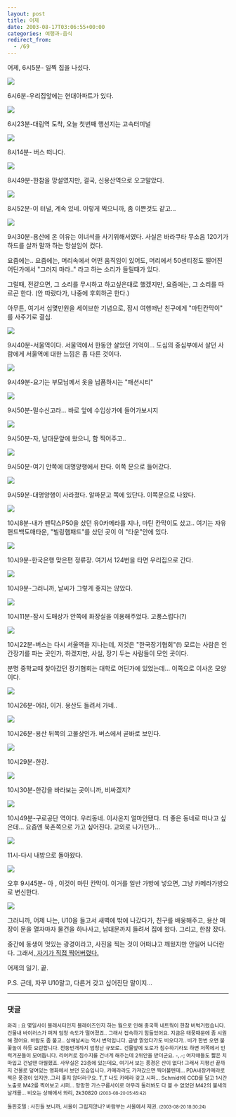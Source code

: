 ```yaml
---
layout: post
title: 어제
date: 2003-08-17T03:06:55+00:00
categories: 여행과-음식
redirect_from:
  - /69
---
```


어제, 6시5분- 일찍 집을 나섰다.

![ ](/assets/media/logs_archives_DSC01380.jpg)

6시6분-우리집앞에는 현대아파트가 있다.

![ ](/assets/media/logs_archives_DSC01381.jpg)

6시23분-대림역 도착, 오늘 첫번째 행선지는 고속터미널

![ ](/assets/media/logs_archives_DSC01386.jpg)

8시14분- 버스 떠나다.

![ ](/assets/media/logs_archives_DSC01389.jpg)

8시49분-한참을 망설였지만, 결국, 신용산역으로 오고말았다.

![ ](/assets/media/logs_archives_DSC01390.jpg)

8시52분-이 터널, 계속 있네. 이렇게 찍으니까, 좀 이쁜것도 같고...

![ ](/assets/media/logs_archives_DSC01391.jpg)

9시30분-용산에 온 이유는 이녀석을 사기위해서였다. 사실은 바라쿠타 무소음 120기가 하드를 살까 말까 하는 망설임이 컸다.

요즘에는.. 요즘에는, 머리속에서 어떤 움직임이 있어도, 머리에서 50센티정도 떨어진 어딘가에서 "그러지 마라.." 라고 하는 소리가 들릴때가 있다.

그럴때, 전같으면, 그 소리를 무시하고 하고싶은대로 했겠지만, 요즘에는, 그 소리를 따르곤 한다. (안 따랐다가, 나중에 후회하곤 한다.)

아무튼, 여기서 십몇만원을 세이브한 기념으로, 잠시 여행떠난 친구에게 "마틴칸막이" 를 사주기로 결심.

![ ](/assets/media/logs_archives_DSC01394.jpg)

9시40분-서울역이다. 서울역에서 한동안 살았던 기억이... 도심의 중심부에서 살던 사람에게 서울역에 대한 느낌은 좀 다른 것이다.

![ ](/assets/media/logs_archives_DSC01395.jpg)

9시49분-요기는 부모님께서 옷을 납품하시는 "패션시티"

![ ](/assets/media/logs_archives_DSC01397.jpg)

9시50분-밀수신고라... 바로 앞에 수입상가에 들어가보시지

![ ](/assets/media/logs_archives_DSC01398.jpg)

9시50분-자, 남대문앞에 왔으니, 함 찍어주고..

![ ](/assets/media/logs_archives_DSC01400.jpg)

9시50분-여기 안쪽에 대명양행에서 판다. 이쪽 문으로 들어갔다.

![ ](/assets/media/logs_archives_DSC01401.jpg)

9시59분-대명양행이 사라졌다. 알파문고 쪽에 있단다. 이쪽문으로 나왔다.

![ ](/assets/media/logs_archives_DSC01402.jpg)

10시8분-내가 펜탁스P50을 샀던 유0카메라를 지나, 마틴 칸막이도 샀고.. 여기는 자유핸드백도매타운, "빌링햄패드"를 샀던 곳이 이 "타운"안에 있다.

![ ](/assets/media/logs_archives_DSC01403.jpg)

10시9분-한국은행 맞은편 정류장. 여기서 124번을 타면 우리집으로 간다.

![ ](/assets/media/logs_archives_DSC01405.jpg)

10시9분-그러니까, 날씨가 그렇게 좋지는 않았다.

![ ](/assets/media/logs_archives_DSC01406.jpg)

10시11분-잠시 도매상가 안쪽에 화장실을 이용해주었다. 고풍스럽다(?)

![ ](/assets/media/logs_archives_DSC01407.jpg)

10시22분-버스는 다시 서울역을 지나는데, 저것은 "한국장기협회"(!) 모르는 사람은 인간장기를 파는 곳인가, 하겠지만, 사실, 장기 두는 사람들이 모인 곳이다.

분명 중학교때 찾아갔던 장기협회는 대학로 어딘가에 있었는데... 이쪽으로 이사온 모양이다.

![ ](/assets/media/logs_archives_DSC01412.jpg)

10시26분-어라, 이거. 용산도 들려서 가네..

![ ](/assets/media/logs_archives_DSC01414.jpg)

10시26분-용산 뒤쪽의 고물상인가. 버스에서 곧바로 보인다.

![ ](/assets/media/logs_archives_DSC01416.jpg)

10시29분-한강.

![ ](/assets/media/logs_archives_DSC01418.jpg)

10시30분-한강을 바라보는 곳이니까, 비싸겠지?

![ ](/assets/media/logs_archives_DSC01420.jpg)

10시49분-구로공단 역이다. 우리동네. 이사온지 얼마안됐다. 더 좋은 동네로 떠나고 싶은데... 요즘엔 북촌쪽으로 가고 싶어진다. 교외로 나가던가...

![ ](/assets/media/logs_archives_DSC01430.jpg)

11시-다시 내방으로 돌아왔다.

![ ](/assets/media/logs_archives_DSC01432.jpg)

오후 9시45분- 아 , 이것이 마틴 칸막이. 이거를 일반 가방에 넣으면, 그냥 카메라가방으로 변신한다.

![ ](/assets/media/logs_archives_DSC01438.jpg)

그러니까, 어제 나는, U10을 들고서 새벽에 밖에 나갔다가, 친구를 배웅해주고, 용산 매장이 문을 열자마자 물건을 하나사고, 남대문까지 들려서 집에 왔다. 그리고, 한참 잤다.

중간에 동생이 멋있는 광경이라고, 사진을 찍는 것이 어떠냐고 깨웠지만 안일어 나더란다. 그래서,<a href="http://jinto.pe.kr/68"> 자기가 직접 찍어버렸다.</a>

어제의 일기. 끝.

P.S. 근데, 자꾸 U10말고, 다른거 갖고 싶어진단 말이지...

* * *

### 댓글



<!--- cmt:144 --->
<!--- mail: --->
<!--- parent:0 --->

<small class=comment>와리 : 요 몇일사이 블래서터인지 블레이즈인지 하는 웜으로 인해 중국쪽 네트웍이 한참 버벅거렸습니다. 건물내 바이러스가 퍼져 엄청 속도가 떨어졌죠.. 그래서 접속하기 힘들었어요. 지금은 태풍때문에 좀 시원해 졌어요. 바람도 좀 불고.. 상해날씨는 역시 변덕입니다. 금방 맑았다가도 비오다가.. 비가 한번 오면 불꽃놀이 하듯 요란합니다. 천둥번개까지 엄청난 규모로.. 건물앞에 도로가 침수하기라도 하면 저쪽에서 인력거꾼들이 모여듭니다. 리어커로 침수지를 건너게 해주는데 2위안을 받더군요. -,.-; 여자애들도 짧은 치마입고 건널땐 아찔했죠. 사무실은 23층에 있는데요, 여기서 보는 풍경은 산이 없다! 그래서 지평선 끝까지 건물로 덮여있는 영화에서 보던 모습입니다. 카메라라도 가져갔으면 찍어볼텐데... PDA내장카메라로 찍은 풍경이 있지만..그리 좋지 않더라구요. T_T 나도 카메라 갖고 시퍼... Schmidt에 CCD를 달고 1시간 노출로 M42를 찍어보고 시퍼...  망망한 가스구름사이로 아무리 둘러봐도 다 볼 수 없었던 M42의 불새의 날개를...  비오는 상해에서 와리, 2k30820 <small>(2003-08-20 05:45:42)</small></small>


<!--- cmt:145 --->
<!--- mail: --->
<!--- parent:0 --->

<small class=comment>돌핀호텔 : 사진들 보니까, 서울이 그립지않나? 바람부는 서울에서 제권. <small>(2003-08-20 18:30:24)</small></small>

